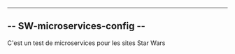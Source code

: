 --------------------------------------------------------------------
--                     SW-microservices-config                    --
--------------------------------------------------------------------

C'est un test de microservices pour les sites Star Wars
